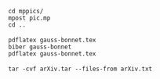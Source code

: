 `cd mppics/`<br/>
`mpost pic.mp`<br/>
`cd ..`<br/>
<br/>
`pdflatex gauss-bonnet.tex`<br/>
`biber gauss-bonnet`<br/>
`pdflatex gauss-bonnet.tex`<br/>
<br/>
`tar -cvf arXiv.tar --files-from arXiv.txt`<br/>
